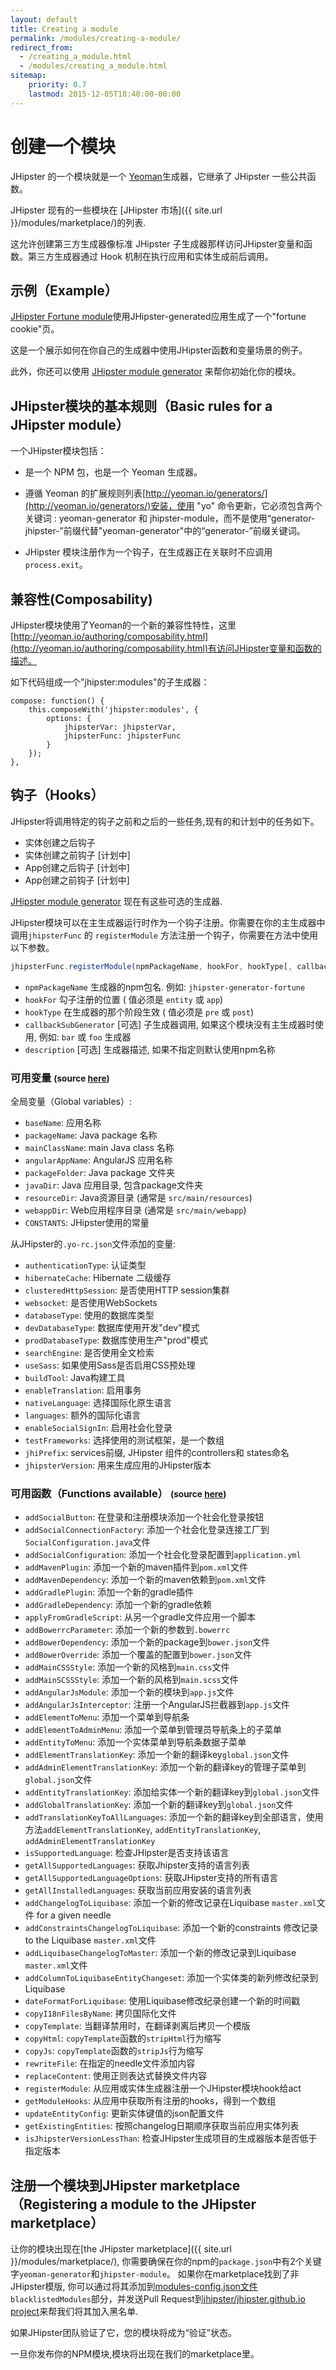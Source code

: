 ```yaml
---
layout: default
title: Creating a module
permalink: /modules/creating-a-module/
redirect_from:
  - /creating_a_module.html
  - /modules/creating_a_module.html
sitemap:
    priority: 0.7
    lastmod: 2015-12-05T18:40:00-00:00
---
```


# <i class="fa fa-cube"></i> 创建一个模块

JHipster 的一个模块就是一个 [Yeoman](http://yeoman.io/authoring/composability.html)生成器，它继承了 JHipster 一些公共函数。

JHipster 现有的一些模块在 [JHipster 市场]({{ site.url }}/modules/marketplace/)的列表.

这允许创建第三方生成器像标准 JHipster 子生成器那样访问JHipster变量和函数。第三方生成器通过 Hook 机制在执行应用和实体生成前后调用。

## 示例（Example）

[JHipster Fortune module](https://github.com/jdubois/generator-jhipster-fortune)使用JHipster-generated应用生成了一个"fortune cookie"页。

这是一个展示如何在你自己的生成器中使用JHipster函数和变量场景的例子。

此外，你还可以使用 [JHipster module generator](https://github.com/jhipster/generator-jhipster-module) 来帮你初始化你的模块。

## JHipster模块的基本规则（Basic rules for a JHipster module）

一个JHipster模块包括：

- 是一个 NPM 包，也是一个 Yeoman 生成器。

- 遵循 Yeoman 的扩展规则列表[http://yeoman.io/generators/](http://yeoman.io/generators/)安装，使用 "yo" 命令更新，它必须包含两个关键词 : yeoman-generator 和 jhipster-module，而不是使用“generator-jhipster-”前缀代替"yeoman-generator"中的“generator-”前缀关键词。

- JHipster 模块注册作为一个钩子，在生成器正在关联时不应调用 `process.exit`。

## 兼容性(Composability)

JHipster模块使用了Yeoman的一个新的兼容性特性，这里[http://yeoman.io/authoring/composability.html](http://yeoman.io/authoring/composability.html)有访问JHipster变量和函数的描述。

如下代码组成一个"jhipster:modules"的子生成器：

    compose: function() {
        this.composeWith('jhipster:modules', {
            options: {
                jhipsterVar: jhipsterVar,
                jhipsterFunc: jhipsterFunc
            }
        });
    },

## 钩子（Hooks）

JHipster将调用特定的钩子之前和之后的一些任务,现有的和计划中的任务如下。

- 实体创建之后钩子
- 实体创建之前钩子 [计划中]
- App创建之后钩子 [计划中]
- App创建之前钩子 [计划中]

[JHipster module generator](https://github.com/jhipster/generator-jhipster-module) 现在有这些可选的生成器.

JHipster模块可以在主生成器运行时作为一个钩子注册。你需要在你的主生成器中调用`jhipsterFunc` 的 `registerModule` 方法注册一个钩子，你需要在方法中使用以下参数。
```javascript
jhipsterFunc.registerModule(npmPackageName, hookFor, hookType[, callbackSubGenerator[, description]])
```

- `npmPackageName` 生成器的npm包名. 例如: `jhipster-generator-fortune`
- `hookFor` 勾子注册的位置 ( 值必须是 `entity` 或 `app`)
- `hookType` 在生成器的那个阶段生效 ( 值必须是 `pre` 或 `post`)
- `callbackSubGenerator` [可选] 子生成器调用, 如果这个模块没有主生成器时使用, 例如: `bar` 或 `foo` 生成器
- `description` [可选] 生成器描述, 如果不指定则默认使用npm名称

### 可用变量 <small>(source <a href="https://github.com/jhipster/generator-jhipster/blob/master/generators/modules/index.js" target="_blank">here</a>)</small>

全局变量（Global variables）:

- `baseName`: 应用名称
- `packageName`: Java package 名称
- `mainClassName`: main Java class 名称
- `angularAppName`: AngularJS 应用名称
- `packageFolder`: Java package 文件夹
- `javaDir`: Java 应用目录, 包含package文件夹
- `resourceDir`: Java资源目录 (通常是 `src/main/resources`)
- `webappDir`: Web应用程序目录 (通常是 `src/main/webapp`)
- `CONSTANTS`: JHipster使用的常量

从JHipster的`.yo-rc.json`文件添加的变量:

- `authenticationType`: 认证类型
- `hibernateCache`: Hibernate 二级缓存
- `clusteredHttpSession`: 是否使用HTTP session集群
- `websocket`: 是否使用WebSockets
- `databaseType`: 使用的数据库类型
- `devDatabaseType`: 数据库使用开发"dev"模式
- `prodDatabaseType`: 数据库使用生产"prod"模式
- `searchEngine`: 是否使用全文检索
- `useSass`: 如果使用Sass是否启用CSS预处理
- `buildTool`: Java构建工具
- `enableTranslation`: 启用事务
- `nativeLanguage`: 选择国际化原生语言
- `languages`: 额外的国际化语言
- `enableSocialSignIn`: 启用社会化登录
- `testFrameworks`: 选择使用的测试框架，是一个数组
- `jhiPrefix`: services前缀, JHipster 组件的controllers和 states命名
- `jhipsterVersion`: 用来生成应用的JHipster版本

### 可用函数（Functions available） <small>(source <a href="https://github.com/jhipster/generator-jhipster/blob/master/generators/generator-base.js" target="_blank">here</a>)</small>

- `addSocialButton`: 在登录和注册模块添加一个社会化登录按钮
- `addSocialConnectionFactory`: 添加一个社会化登录连接工厂到`SocialConfiguration.java`文件
- `addSocialConfiguration`: 添加一个社会化登录配置到`application.yml`
- `addMavenPlugin`: 添加一个新的maven插件到`pom.xml`文件
- `addMavenDependency`: 添加一个新的maven依赖到`pom.xml`文件
- `addGradlePlugin`: 添加一个新的gradle插件
- `addGradleDependency`: 添加一个新的gradle依赖
- `applyFromGradleScript`: 从另一个gradle文件应用一个脚本
- `addBowerrcParameter`: 添加一个新的参数到`.bowerrc`
- `addBowerDependency`: 添加一个新的package到`bower.json`文件
- `addBowerOverride`: 添加一个覆盖的配置到`bower.json`文件
- `addMainCSSStyle`: 添加一个新的风格到`main.css`文件
- `addMainSCSSStyle`: 添加一个新的风格到`main.scss`文件
- `addAngularJsModule`: 添加一个新的模块到`app.js`文件
- `addAngularJsInterceptor`: 注册一个AngularJS拦截器到`app.js`文件
- `addElementToMenu`: 添加一个菜单到导航条
- `addElementToAdminMenu`: 添加一个菜单到管理员导航条上的子菜单
- `addEntityToMenu`: 添加一个实体菜单到导航条数据子菜单
- `addElementTranslationKey`: 添加一个新的翻译key`global.json`文件
- `addAdminElementTranslationKey`: 添加一个新的翻译key的管理子菜单到`global.json`文件
- `addEntityTranslationKey`: 添加给实体一个新的翻译key到`global.json`文件
- `addGlobalTranslationKey`: 添加一个新的翻译key到`global.json`文件
- `addTranslationKeyToAllLanguages`: 添加一个新的翻译key到全部语言，使用方法`addElementTranslationKey`, `addEntityTranslationKey`, `addAdminElementTranslationKey`
- `isSupportedLanguage`: 检查JHipster是否支持该语言
- `getAllSupportedLanguages`: 获取Jhipster支持的语言列表
- `getAllSupportedLanguageOptions`: 获取JHipster支持的所有语言
- `getAllInstalledLanguages`: 获取当前应用安装的语言列表
- `addChangelogToLiquibase`: 添加一个新的修改记录在Liquibase `master.xml`文件 for a given needle
- `addConstraintsChangelogToLiquibase`: 添加一个新的constraints 修改记录to the Liquibase `master.xml`文件
- `addLiquibaseChangelogToMaster`: 添加一个新的修改记录到Liquibase `master.xml`文件
- `addColumnToLiquibaseEntityChangeset`: 添加一个实体类的新列修改纪录到Liquibase
- `dateFormatForLiquibase`: 使用Liquibase修改纪录创建一个新的时间戳
- `copyI18nFilesByName`: 拷贝国际化文件
- `copyTemplate`: 当翻译禁用时，在翻译剥离后拷贝一个模版
- `copyHtml`: `copyTemplate`函数的`stripHtml`行为缩写
- `copyJs`: `copyTemplate`函数的`stripJs`行为缩写
- `rewriteFile`: 在指定的needle文件添加内容
- `replaceContent`: 使用正则表达式替换文件内容
- `registerModule`: 从应用或实体生成器注册一个JHipster模块hook给act
- `getModuleHooks`: 从应用中获取所有注册的hooks，得到一个数组
- `updateEntityConfig`: 更新实体键值的json配置文件
- `getExistingEntities`: 按照changelog日期顺序获取当前应用实体列表
- `isJhipsterVersionLessThan`: 检查JHipster生成项目的生成器版本是否低于指定版本


## 注册一个模块到JHipster marketplace（Registering a module to the JHipster marketplace）

让你的模块出现在[the JHipster marketplace]({{ site.url }}/modules/marketplace/), 你需要确保在你的npm的`package.json`中有2个关键字`yeoman-generator`和`jhipster-module`。
如果你在marketplace找到了非JHipster模版, 你可以通过将其添加到[modules-config.json文件](https://github.com/jhipster/jhipster.github.io/blob/master/modules/marketplace/data/modules-config.json)`blacklistedModules`部分，并发送Pull Request到[jhipster/jhipster.github.io project](https://github.com/jhipster/jhipster.github.io)来帮我们将其加入黑名单.

如果JHipster团队验证了它，您的模块将成为“验证”状态。

一旦你发布你的NPM模块,模块将出现在我们的marketplace里。
